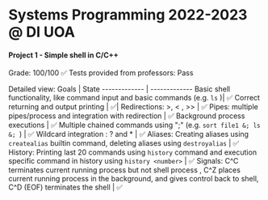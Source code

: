# Systems Programming 2022-2023 @ DI UOA

#### Project 1 - Simple shell in C/C++

Grade: 100/100 ✅
Tests provided from professors: Pass

Detailed view:
Goals  | State
------------- | -------------
Basic shell functionality, like command input and basic commands (e.g. `ls` )| ✅
Correct returning and output printing  |  ✅| 
Redirections: >, < , >> | ✅
Pipes: multiple pipes/process and integration with redirection | ✅ 
Background process executions | ✅
Multiple chained commands using ";" (e.g. `sort file1 &; ls &; `) | ✅
Wildcard integration : ? and * | ✅
Aliases: Creating aliases using `createalias` builtin command, deleting aliases using `destroyalias` | ✅
History: Printing last 20 commands using `history` command and execution specific command in history using `history <number>` | ✅
Signals: C^C terminates current running process but not shell process , C^Z places current running process in the background, and gives control back to shell, C^D (EOF) terminates the shell | ✅